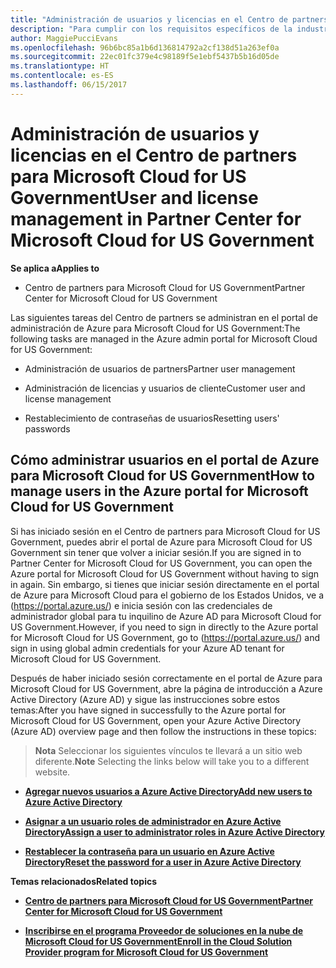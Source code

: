 ```yaml
---
title: "Administración de usuarios y licencias en el Centro de partners para Microsoft Cloud for US Government | Centro de partners para Microsoft Cloud for US Government"
description: "Para cumplir con los requisitos específicos de la industria, regionales y nacionales que rigen la recopilación y el uso de datos de personas físicas, en el Centro de partners de Microsoft Cloud for US Government no están disponibles las funcionalidades de administración de usuarios. En su lugar, agrega y administra los usuarios en el portal de Azure para Microsoft Cloud for US Government."
author: MaggiePucciEvans
ms.openlocfilehash: 96b6bc85a1b6d136814792a2cf138d51a263ef0a
ms.sourcegitcommit: 22ec01fc379e4c98189f5e1ebf5437b5b16d05de
ms.translationtype: HT
ms.contentlocale: es-ES
ms.lasthandoff: 06/15/2017
---
```

# <a name="user-and-license-management-in-partner-center-for-microsoft-cloud-for-us-government"></a><span data-ttu-id="9a00f-104">Administración de usuarios y licencias en el Centro de partners para Microsoft Cloud for US Government</span><span class="sxs-lookup"><span data-stu-id="9a00f-104">User and license management in Partner Center for Microsoft Cloud for US Government</span></span>

**<span data-ttu-id="9a00f-105">Se aplica a</span><span class="sxs-lookup"><span data-stu-id="9a00f-105">Applies to</span></span>**

-  <span data-ttu-id="9a00f-106">Centro de partners para Microsoft Cloud for US Government</span><span class="sxs-lookup"><span data-stu-id="9a00f-106">Partner Center for Microsoft Cloud for US Government</span></span>

<span data-ttu-id="9a00f-107">Las siguientes tareas del Centro de partners se administran en el portal de administración de Azure para Microsoft Cloud for US Government:</span><span class="sxs-lookup"><span data-stu-id="9a00f-107">The following tasks are managed in the Azure admin portal for Microsoft Cloud for US Government:</span></span>

- <span data-ttu-id="9a00f-108">Administración de usuarios de partners</span><span class="sxs-lookup"><span data-stu-id="9a00f-108">Partner user management</span></span>

- <span data-ttu-id="9a00f-109">Administración de licencias y usuarios de cliente</span><span class="sxs-lookup"><span data-stu-id="9a00f-109">Customer user and license management</span></span>

- <span data-ttu-id="9a00f-110">Restablecimiento de contraseñas de usuarios</span><span class="sxs-lookup"><span data-stu-id="9a00f-110">Resetting users' passwords</span></span>


## <a name="how-to-manage-users-in-the-azure-portal-for-microsoft-cloud-for-us-government"></a><span data-ttu-id="9a00f-111">Cómo administrar usuarios en el portal de Azure para Microsoft Cloud for US Government</span><span class="sxs-lookup"><span data-stu-id="9a00f-111">How to manage users in the Azure portal for Microsoft Cloud for US Government</span></span>

<span data-ttu-id="9a00f-112">Si has iniciado sesión en el Centro de partners para Microsoft Cloud for US Government, puedes abrir el portal de Azure para Microsoft Cloud for US Government sin tener que volver a iniciar sesión.</span><span class="sxs-lookup"><span data-stu-id="9a00f-112">If you are signed in to Partner Center for Microsoft Cloud for US Government, you can open the Azure portal for Microsoft Cloud for US Government without having to sign in again.</span></span> <span data-ttu-id="9a00f-113">Sin embargo, si tienes que iniciar sesión directamente en el portal de Azure para Microsoft Cloud para el gobierno de los Estados Unidos, ve a (https://portal.azure.us/) e inicia sesión con las credenciales de administrador global para tu inquilino de Azure AD para Microsoft Cloud for US Government.</span><span class="sxs-lookup"><span data-stu-id="9a00f-113">However, if you need to sign in directly to the Azure portal for Microsoft Cloud for US Government, go to (https://portal.azure.us/) and sign in using global admin credentials for your Azure AD tenant for Microsoft Cloud for US Government.</span></span>

<span data-ttu-id="9a00f-114">Después de haber iniciado sesión correctamente en el portal de Azure para Microsoft Cloud for US Government, abre la página de introducción a Azure Active Directory (Azure AD) y sigue las instrucciones sobre estos temas:</span><span class="sxs-lookup"><span data-stu-id="9a00f-114">After you have signed in successfully to the Azure portal for Microsoft Cloud for US Government, open your Azure Active Directory (Azure AD) overview page and then follow the instructions in these topics:</span></span>

><span data-ttu-id="9a00f-115">**Nota**
 Seleccionar los siguientes vínculos te llevará a un sitio web diferente.</span><span class="sxs-lookup"><span data-stu-id="9a00f-115">**Note**
 Selecting the links below will take you to a different website.</span></span> 

-  [**<span data-ttu-id="9a00f-116">Agregar nuevos usuarios a Azure Active Directory</span><span class="sxs-lookup"><span data-stu-id="9a00f-116">Add new users to Azure Active Directory</span></span>**](https://docs.microsoft.com/azure/active-directory/active-directory-users-create-azure-portal)

-  [**<span data-ttu-id="9a00f-117">Asignar a un usuario roles de administrador en Azure Active Directory</span><span class="sxs-lookup"><span data-stu-id="9a00f-117">Assign a user to administrator roles in Azure Active Directory</span></span>**](https://docs.microsoft.com/azure/active-directory/active-directory-users-assign-role-azure-portal)

-  [**<span data-ttu-id="9a00f-118">Restablecer la contraseña para un usuario en Azure Active Directory</span><span class="sxs-lookup"><span data-stu-id="9a00f-118">Reset the password for a user in Azure Active Directory</span></span>**](https://docs.microsoft.com/azure/active-directory/active-directory-users-reset-password-azure-portal)

**<span data-ttu-id="9a00f-119">Temas relacionados</span><span class="sxs-lookup"><span data-stu-id="9a00f-119">Related topics</span></span>**

-  [**<span data-ttu-id="9a00f-120">Centro de partners para Microsoft Cloud for US Government</span><span class="sxs-lookup"><span data-stu-id="9a00f-120">Partner Center for Microsoft Cloud for US Government</span></span>**](partner-center-for-microsoft-us-govt-cloud.md)

-  [**<span data-ttu-id="9a00f-121">Inscribirse en el programa Proveedor de soluciones en la nube de Microsoft Cloud for US Government</span><span class="sxs-lookup"><span data-stu-id="9a00f-121">Enroll in the Cloud Solution Provider program for Microsoft Cloud for US Government</span></span>**](enroll-in-csp-for-microsoft-us-govt-cloud.md)
